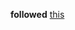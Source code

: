 **followed** [this](https://www.tuxtips.info/linux/how-to-find-applications-window-class-in-i3-window-manager)